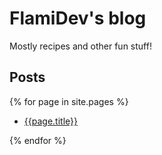 # FlamiDev's blog

Mostly recipes and other fun stuff!

## Posts

{% for page in site.pages %}

- [{{page.title}}]({{page.url}})

{% endfor %}
